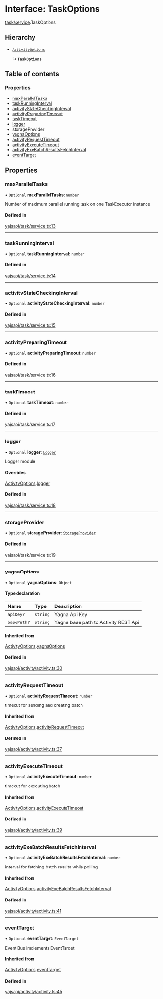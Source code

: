 # Interface: TaskOptions

[task/service](../modules/task_service.md).TaskOptions

## Hierarchy

- [`ActivityOptions`](activity_activity.ActivityOptions.md)

  ↳ **`TaskOptions`**

## Table of contents

### Properties

- [maxParallelTasks](task_service.TaskOptions.md#maxparalleltasks)
- [taskRunningInterval](task_service.TaskOptions.md#taskrunninginterval)
- [activityStateCheckingInterval](task_service.TaskOptions.md#activitystatecheckinginterval)
- [activityPreparingTimeout](task_service.TaskOptions.md#activitypreparingtimeout)
- [taskTimeout](task_service.TaskOptions.md#tasktimeout)
- [logger](task_service.TaskOptions.md#logger)
- [storageProvider](task_service.TaskOptions.md#storageprovider)
- [yagnaOptions](task_service.TaskOptions.md#yagnaoptions)
- [activityRequestTimeout](task_service.TaskOptions.md#activityrequesttimeout)
- [activityExecuteTimeout](task_service.TaskOptions.md#activityexecutetimeout)
- [activityExeBatchResultsFetchInterval](task_service.TaskOptions.md#activityexebatchresultsfetchinterval)
- [eventTarget](task_service.TaskOptions.md#eventtarget)

## Properties

### maxParallelTasks

• `Optional` **maxParallelTasks**: `number`

Number of maximum parallel running task on one TaskExecutor instance

#### Defined in

[yajsapi/task/service.ts:13](https://github.com/golemfactory/yajsapi/blob/87b4066/yajsapi/task/service.ts#L13)

___

### taskRunningInterval

• `Optional` **taskRunningInterval**: `number`

#### Defined in

[yajsapi/task/service.ts:14](https://github.com/golemfactory/yajsapi/blob/87b4066/yajsapi/task/service.ts#L14)

___

### activityStateCheckingInterval

• `Optional` **activityStateCheckingInterval**: `number`

#### Defined in

[yajsapi/task/service.ts:15](https://github.com/golemfactory/yajsapi/blob/87b4066/yajsapi/task/service.ts#L15)

___

### activityPreparingTimeout

• `Optional` **activityPreparingTimeout**: `number`

#### Defined in

[yajsapi/task/service.ts:16](https://github.com/golemfactory/yajsapi/blob/87b4066/yajsapi/task/service.ts#L16)

___

### taskTimeout

• `Optional` **taskTimeout**: `number`

#### Defined in

[yajsapi/task/service.ts:17](https://github.com/golemfactory/yajsapi/blob/87b4066/yajsapi/task/service.ts#L17)

___

### logger

• `Optional` **logger**: [`Logger`](utils_logger_logger.Logger.md)

Logger module

#### Overrides

[ActivityOptions](activity_activity.ActivityOptions.md).[logger](activity_activity.ActivityOptions.md#logger)

#### Defined in

[yajsapi/task/service.ts:18](https://github.com/golemfactory/yajsapi/blob/87b4066/yajsapi/task/service.ts#L18)

___

### storageProvider

• `Optional` **storageProvider**: [`StorageProvider`](storage_provider.StorageProvider.md)

#### Defined in

[yajsapi/task/service.ts:19](https://github.com/golemfactory/yajsapi/blob/87b4066/yajsapi/task/service.ts#L19)

___

### yagnaOptions

• `Optional` **yagnaOptions**: `Object`

#### Type declaration

| Name | Type | Description |
| :------ | :------ | :------ |
| `apiKey?` | `string` | Yagna Api Key |
| `basePath?` | `string` | Yagna base path to Activity REST Api |

#### Inherited from

[ActivityOptions](activity_activity.ActivityOptions.md).[yagnaOptions](activity_activity.ActivityOptions.md#yagnaoptions)

#### Defined in

[yajsapi/activity/activity.ts:30](https://github.com/golemfactory/yajsapi/blob/87b4066/yajsapi/activity/activity.ts#L30)

___

### activityRequestTimeout

• `Optional` **activityRequestTimeout**: `number`

timeout for sending and creating batch

#### Inherited from

[ActivityOptions](activity_activity.ActivityOptions.md).[activityRequestTimeout](activity_activity.ActivityOptions.md#activityrequesttimeout)

#### Defined in

[yajsapi/activity/activity.ts:37](https://github.com/golemfactory/yajsapi/blob/87b4066/yajsapi/activity/activity.ts#L37)

___

### activityExecuteTimeout

• `Optional` **activityExecuteTimeout**: `number`

timeout for executing batch

#### Inherited from

[ActivityOptions](activity_activity.ActivityOptions.md).[activityExecuteTimeout](activity_activity.ActivityOptions.md#activityexecutetimeout)

#### Defined in

[yajsapi/activity/activity.ts:39](https://github.com/golemfactory/yajsapi/blob/87b4066/yajsapi/activity/activity.ts#L39)

___

### activityExeBatchResultsFetchInterval

• `Optional` **activityExeBatchResultsFetchInterval**: `number`

interval for fetching batch results while polling

#### Inherited from

[ActivityOptions](activity_activity.ActivityOptions.md).[activityExeBatchResultsFetchInterval](activity_activity.ActivityOptions.md#activityexebatchresultsfetchinterval)

#### Defined in

[yajsapi/activity/activity.ts:41](https://github.com/golemfactory/yajsapi/blob/87b4066/yajsapi/activity/activity.ts#L41)

___

### eventTarget

• `Optional` **eventTarget**: `EventTarget`

Event Bus implements EventTarget

#### Inherited from

[ActivityOptions](activity_activity.ActivityOptions.md).[eventTarget](activity_activity.ActivityOptions.md#eventtarget)

#### Defined in

[yajsapi/activity/activity.ts:45](https://github.com/golemfactory/yajsapi/blob/87b4066/yajsapi/activity/activity.ts#L45)
